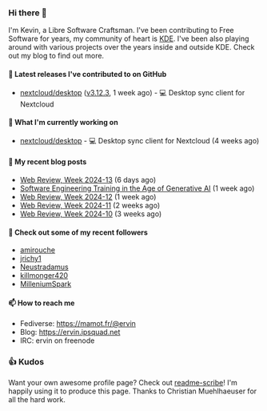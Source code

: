 ### Hi there 👋

I'm Kevin, a Libre Software Craftsman. I've been contributing to Free Software for years,
my community of heart is [KDE](https://kde.org). I've been also playing around with various
projects over the years inside and outside KDE. Check out my blog to find out more.

#### 🔭 Latest releases I've contributed to on GitHub

- [nextcloud/desktop](https://github.com/nextcloud/desktop) ([v3.12.3](https://github.com/nextcloud/desktop/releases/tag/v3.12.3), 1 week ago) - 💻 Desktop sync client for Nextcloud

#### 🌱 What I'm currently working on

- [nextcloud/desktop](https://github.com/nextcloud/desktop) - 💻 Desktop sync client for Nextcloud (4 weeks ago)

#### 📜 My recent blog posts

- [Web Review, Week 2024-13](https://ervin.ipsquad.net/blog/2024/03/29/web-review-week-2024-13/) (6 days ago)
- [Software Engineering Training in the Age of Generative AI](https://ervin.ipsquad.net/blog/2024/03/26/software-engineering-training-in-the-age-of-generative-ai/) (1 week ago)
- [Web Review, Week 2024-12](https://ervin.ipsquad.net/blog/2024/03/22/web-review-week-2024-12/) (1 week ago)
- [Web Review, Week 2024-11](https://ervin.ipsquad.net/blog/2024/03/15/web-review-week-2024-11/) (2 weeks ago)
- [Web Review, Week 2024-10](https://ervin.ipsquad.net/blog/2024/03/08/web-review-week-2024-10/) (3 weeks ago)

#### 👯 Check out some of my recent followers

- [amirouche](https://github.com/amirouche)
- [jrichy1](https://github.com/jrichy1)
- [Neustradamus](https://github.com/Neustradamus)
- [killmonger420](https://github.com/killmonger420)
- [MilleniumSpark](https://github.com/MilleniumSpark)

#### 📫 How to reach me

- Fediverse: https://mamot.fr/@ervin
- Blog: https://ervin.ipsquad.net
- IRC: ervin on freenode

### 👍 Kudos

Want your own awesome profile page? Check out [readme-scribe](https://github.com/muesli/readme-scribe)!
I'm happily using it to produce this page. Thanks to Christian Muehlhaeuser for all the hard work.

